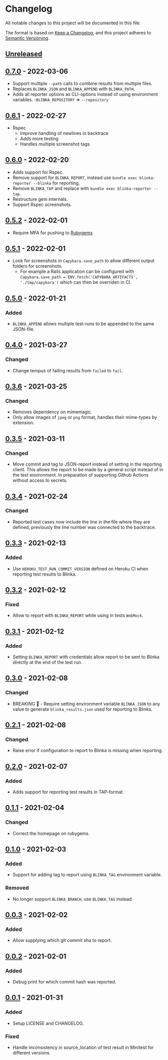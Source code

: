 # Changelog

All notable changes to this project will be documented in this file.

The format is based on [Keep a Changelog](https://keepachangelog.com/en/1.0.0/),
and this project adheres to [Semantic Versioning](https://semver.org/spec/v2.0.0.html).

## [Unreleased]

## [0.7.0] - 2022-03-06

- Support multiple `--path` calls to combine results from multiple files.
- Replaces `BLINKA_JSON` and `BLINKA_APPEND` with `BLINKA_PATH`.
- Adds all reporter options as CLI-options instead of using environment variables. -`BLINKA_REPOSITORY` => `--repository`

## [0.6.1] - 2022-02-27

- Rspec
  - Improve handling of newlines in backtrace
  - Adds more testing
  - Handles multiple screenshot tags

## [0.6.0] - 2022-02-20

- Adds support for Rspec.
- Remove support for `BLINKA_REPORT`, instead use `bundle exec blinka-reporter --blinka` for reporting.
- Remove `BLINKA_TAP` and replace with `bundle exec blinka-reporter --tap`.
- Restructure gem internals.
- Support Rspec screenshots.

## [0.5.2] - 2022-02-01

- Require MFA for pushing to [Rubygems](https://guides.rubygems.org/mfa-requirement-opt-in/)

## [0.5.1] - 2022-02-01

- Look for screenshots in `Capybara.save_path` to allow different output folders for screenshots.
  - For example a Rails application can be configured with `Capybara.save_path = ENV.fetch('CAPYBARA_ARTIFACTS', './tmp/capybara')` which can then be overriden in CI.

## [0.5.0] - 2022-01-21

### Added

- `BLINKA_APPEND` allows multiple test-runs to be appended to the same JSON-file.

## [0.4.0] - 2021-03-27

### Changed

- Change tempus of failing results from `failed` to `fail`.

## [0.3.6] - 2021-03-25

### Changed

- Removes dependency on mimemagic.
- Only allow images of `jpeg` or `png` format, handles their mime-types by extension.

## [0.3.5] - 2021-03-11

### Changed

- Move commit and tag to JSON-report instead of setting in the reporting client.
  This allows the report to be made by a general script instead of in the test environment. In preparation of supporting Github Actions without access to secrets.

## [0.3.4] - 2021-02-24

### Changed

- Reported test cases now include the line in the file where they are defined, previously the line number was connected to the backtrace.

## [0.3.3] - 2021-02-13

### Added

- Use `HEROKU_TEST_RUN_COMMIT_VERSION` defined on Heroku CI when reporting test results to Blinka.

## [0.3.2] - 2021-02-12

### Fixed

- Allow to report with `BLINKA_REPORT` while using in tests `WebMock`.

## [0.3.1] - 2021-02-12

### Added

- Setting `BLINKA_REPORT` with credentials allow report to be sent to Blinka directly at the end of the test run.

## [0.3.0] - 2021-02-08

### Changed

- BREAKING 🚨 - Require setting environment variable `BLINKA_JSON` to any value to generate `blinka_results.json` used for reporting to Blinka.

## [0.2.1] - 2021-02-08

### Changed

- Raise error if configuration to report to Blinka is missing when reporting.

## [0.2.0] - 2021-02-07

### Added

- Adds support for reporting test results in TAP-format.

## [0.1.1] - 2021-02-04

### Changed

- Correct the homepage on rubygems.

## [0.1.0] - 2021-02-03

### Added

- Support for adding tag to report using `BLINKA_TAG` environment variable.

### Removed

- No longer support `BLINKA_BRANCH`, use `BLINKA_TAG` instead.

## [0.0.3] - 2021-02-02

### Added

- Allow supplying which git commit sha to report.

## [0.0.2] - 2021-02-01

### Added

- Debug print for which commit hash was reported.

## [0.0.1] - 2021-01-31

### Added

- Setup LICENSE and CHANGELOG.

### Fixed

- Handle inconsistency in source_location of test result in Minitest for different versions.

[unreleased]: https://github.com/davidwessman/blinka_reporter/compare/v0.7.0...HEAD
[0.7.0]: https://github.com/davidwessman/blinka_reporter/compare/v0.6.1...v0.7.0
[0.6.1]: https://github.com/davidwessman/blinka_reporter/compare/v0.6.0...v0.6.1
[0.6.0]: https://github.com/davidwessman/blinka_reporter/compare/v0.5.2...v0.6.0
[0.5.2]: https://github.com/davidwessman/blinka_reporter/compare/v0.5.1...v0.5.2
[0.5.1]: https://github.com/davidwessman/blinka_reporter/compare/v0.5.0...v0.5.1
[0.5.0]: https://github.com/davidwessman/blinka_reporter/compare/v0.4.0...v0.5.0
[0.4.0]: https://github.com/davidwessman/blinka_reporter/compare/v0.3.6...v0.4.0
[0.3.6]: https://github.com/davidwessman/blinka_reporter/compare/v0.3.5...v0.3.6
[0.3.5]: https://github.com/davidwessman/blinka_reporter/compare/v0.3.4...v0.3.5
[0.3.4]: https://github.com/davidwessman/blinka_reporter/compare/v0.3.3...v0.3.4
[0.3.3]: https://github.com/davidwessman/blinka_reporter/compare/v0.3.2...v0.3.3
[0.3.2]: https://github.com/davidwessman/blinka_reporter/compare/v0.3.1...v0.3.2
[0.3.1]: https://github.com/davidwessman/blinka_reporter/compare/v0.3.0...v0.3.1
[0.3.0]: https://github.com/davidwessman/blinka_reporter/compare/v0.2.1...v0.3.0
[0.2.1]: https://github.com/davidwessman/blinka_reporter/compare/v0.2.0...v0.2.1
[0.2.0]: https://github.com/davidwessman/blinka_reporter/compare/v0.1.1...v0.2.0
[0.1.1]: https://github.com/davidwessman/blinka_reporter/compare/v0.1.0...v0.1.1
[0.1.0]: https://github.com/davidwessman/blinka_reporter/compare/v0.0.3...v0.1.0
[0.0.3]: https://github.com/davidwessman/blinka_reporter/compare/v0.0.2...v0.0.3
[0.0.2]: https://github.com/davidwessman/blinka_reporter/compare/v0.0.1...v0.0.2
[0.0.1]: https://github.com/davidwessman/blinka_reporter/releases/tag/v0.0.1
